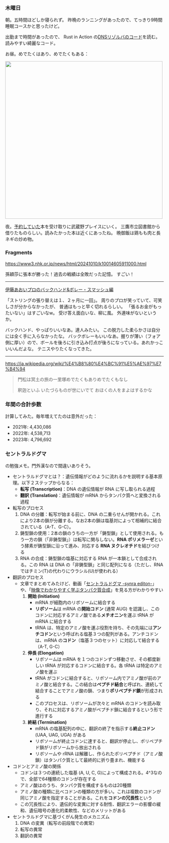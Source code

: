 ### 木曜日

朝。五時間ほどしか寝られず。
昨晩のランニングがあったので、てっきり9時間睡眠コースかと思ったけど。

出勤まで時間があったので、
Rust in Action の[DNSリゾルバのコード](https://github.com/rust-in-action/code/blob/1st-edition/ch8/ch8-resolve/src/main.rs)を読む。
読みやすい綺麗なコード。

お昼。めでたくはあり、めでたくもある：

<img src="https://i.imgur.com/pey0fTq.jpeg" width="500">

夜。[予約していた](https://github.com/toasa/diary/blob/main/2024/09/29.md)本を受け取りに武蔵野プレイスにいく。
三鷹市立図書館から借りたものらしい。読みたかった本は近くにあったね。
晩御飯は鶏もも肉と長ネギの炒め物。

### Fragments

https://www3.nhk.or.jp/news/html/20241010/k10014605911000.html

孫穎莎に張本が勝った！過去の戦績は全敗だった記憶。
すごい！

---

[伊藤あおいプロのバックハンド&ボレー・スマッシュ編](https://www.youtube.com/watch?v=vLGHBMxPxGk)

「ストリングの張り替えは１、２ヶ月に一回」。
周りのプロが笑っていて、可笑しさが分からなかったが、
普通はもっと早く切れるらしい。
「張るお金がもったいない」はすごいなw。
受け答え面白いな、柳に風。
外連味がないというか。

バックハンド、やっぱりいいなあ。達人みたい。
この脱力した柔らかさは自分には全く手に入らなかったな。
バックボレーもいいなあ。握りが薄い（フォア側に厚い）ので、ボールを後ろに引き込み打点が後ろになっている。あれかっこいいんだよな。
テニスやりたくなってきた。

---

https://ja.wikipedia.org/wiki/%E4%B8%80%E4%BC%91%E5%AE%97%E7%B4%94

> 門松は冥土の旅の一里塚めでたくもありめでたくもなし
>
> 釈迦といふ いたづらものが世にいでて おほくの人をまよはするかな

### 年間の合計歩数

計算してみた。毎年増えてたのは意外だった：

* 2021年: 4,430,086
* 2022年: 4,538,713
* 2023年: 4,796,692

### セントラルドグマ

の勉強メモ。門外漢なので間違いありそう。

* セントラルドグマとは？：遺伝情報がどのように流れるかを説明する基本原理。以下２ステップからなる：
  * **転写 (Transcription)**：DNA の遺伝情報が RNA に写し取られる過程
  * **翻訳 (Translation)**：遺伝情報が mRNA からタンパク質へと変換される過程
* 転写のプロセス
  1. DNA の分離：転写が始まる前に、DNA の二重らせんが開かれる。これにより2本の鎖が分離する。なお2本の鎖は塩基対によって相補的に結合されている（A-T、G-C）。
  2. 鋳型鎖の使用：2本の鎖のうちの一方が「鋳型鎖」として使用される。もう一方の鎖（「非鋳型鎖」）は転写に関与しない。**RNA ポリメラーゼ**という酵素が鋳型鎖に沿って進み、対応する **RNA ヌクレオチド**を結びつける
  3. RNA の合成：鋳型鎖の塩基に対応する RNA が一本鎖として合成される。この RNA は DNA の「非鋳型鎖」と同じ配列になる（ただし、RNA ではチミン(T)の代わりにウラシル(U)が使われる）
* 翻訳のプロセス
  * 文章でまとめてみたけど、動画「[セントラルドグマ -synra editon-](https://www.youtube.com/watch?v=DB0gnar0Ndw)」や、「[映像でわかりやすく学ぶタンパク質合成](https://www.youtube.com/watch?v=4bfj5FwiLbg)」を見る方がわかりやすい
    1. **開始 (Initiation)**
        * mRNA が細胞内のリボソームに結合する
        * **リボソーム**は mRNA の**開始コドン** (通常 AUG) を認識し、このコドンに対応するアミノ酸である**メチオニン**を運ぶ tRNA が mRNA に結合する
        * tRNA は、特定のアミノ酸を運ぶ役割を持ち、その先端には**アンチコドン**という呼ばれる塩基３つの配列がある。アンチコドンは、mRNA の**コドン**（塩基３つのセット）に対応して結合する（A-T, G-C）
    2. **伸長 (Elongation)**
        * リボソームは mRNA を１つのコドンずつ移動させ、その都度新しい tRNA が対応するコドンに結合する。各 tRNA は特定のアミノ酸を運ぶ
        * tRNA がコドンに結合すると、リボソーム内でアミノ酸が前のアミノ酸と結合する。この結合は**ペプチド結合**と呼ばれ、連続して結合することでアミノ酸の鎖、つまり**ポリペプチド鎖**が形成される
        * このプロセスは、リボソームが次々と mRNA のコドンを読み取り、それに対応するアミノ酸がペプチド鎖に結合するという形で進行する
    3. **終結 (Termination)**
        * mRNA の塩基配列の中に、翻訳の終了を指示する**終止コドン** (UAA, UAG, UGA) がある
        * リボソームが終止コドンに達すると、翻訳が停止し、ポリペプチド鎖がリボソームから放出される
        * リボソームや rRNA は解離し、作られたポリペプチド（アミノ酸鎖）はタンパク質として最終的に折り畳まれ、機能する
* コドンとアミノ酸の関係
  * コドンは３つの連続した塩基 (A, U, C, G)によって構成される。4^3なので、全部で64種類のコドンが存在する
  * アミノ酸はのうち、タンパク質を構成するものは20種類
  * アミノ酸の種類に比べコドンの種類の方が多い。これは複数のコドンが同じアミノ酸を指定することがある。これを**コドンの冗長性**という
  * この冗長性により、遺伝的な変異に対する耐性、翻訳エラーの影響の緩和、遺伝暗号の進化的柔軟性、などのメリットがある
* セントラルドグマに基づくがん発生のメカニズム
  1. DNA の変異（転写の前段階での異常）
  2. 転写の異常
  3. 翻訳の異常